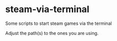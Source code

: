 # steam-via-terminal
Some scripts to start steam games via the terminal

Adjust the path(s) to the ones you are using. 
